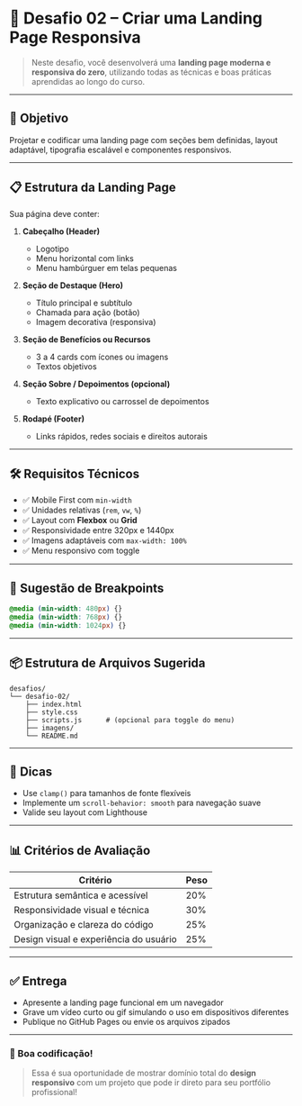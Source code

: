 # 🧪 Desafio 02 – Criar uma Landing Page Responsiva

> Neste desafio, você desenvolverá uma **landing page moderna e responsiva do zero**, utilizando todas as técnicas e boas práticas aprendidas ao longo do curso.

---

## 🎯 Objetivo

Projetar e codificar uma landing page com seções bem definidas, layout adaptável, tipografia escalável e componentes responsivos.

---

## 📋 Estrutura da Landing Page

Sua página deve conter:

1. **Cabeçalho (Header)**

   - Logotipo
   - Menu horizontal com links
   - Menu hambúrguer em telas pequenas

2. **Seção de Destaque (Hero)**

   - Título principal e subtítulo
   - Chamada para ação (botão)
   - Imagem decorativa (responsiva)

3. **Seção de Benefícios ou Recursos**

   - 3 a 4 cards com ícones ou imagens
   - Textos objetivos

4. **Seção Sobre / Depoimentos (opcional)**

   - Texto explicativo ou carrossel de depoimentos

5. **Rodapé (Footer)**

   - Links rápidos, redes sociais e direitos autorais

---

## 🛠️ Requisitos Técnicos

- ✅ Mobile First com `min-width`
- ✅ Unidades relativas (`rem`, `vw`, `%`)
- ✅ Layout com **Flexbox** ou **Grid**
- ✅ Responsividade entre 320px e 1440px
- ✅ Imagens adaptáveis com `max-width: 100%`
- ✅ Menu responsivo com toggle

---

## 📐 Sugestão de Breakpoints

```css
@media (min-width: 480px) {}
@media (min-width: 768px) {}
@media (min-width: 1024px) {}
```

---

## 📦 Estrutura de Arquivos Sugerida

```
desafios/
└── desafio-02/
    ├── index.html
    ├── style.css
    ├── scripts.js      # (opcional para toggle do menu)
    ├── imagens/
    └── README.md
```

---

## 🧠 Dicas

- Use `clamp()` para tamanhos de fonte flexíveis
- Implemente um `scroll-behavior: smooth` para navegação suave
- Valide seu layout com Lighthouse

---

## 📊 Critérios de Avaliação

| Critério                               | Peso |
| -------------------------------------- | ---- |
| Estrutura semântica e acessível        | 20%  |
| Responsividade visual e técnica        | 30%  |
| Organização e clareza do código        | 25%  |
| Design visual e experiência do usuário | 25%  |

---

## ✅ Entrega

- Apresente a landing page funcional em um navegador
- Grave um vídeo curto ou gif simulando o uso em dispositivos diferentes
- Publique no GitHub Pages ou envie os arquivos zipados

---

### 🏁 Boa codificação!

> Essa é sua oportunidade de mostrar domínio total do **design responsivo** com um projeto que pode ir direto para seu portfólio profissional!

